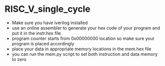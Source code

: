 # RISC_V_single_cycle


* Make sure you have iverilog installed
* use an online assembler to generate your hex code of your program and put it in the instr.hex file
* program counter starts from 0x00000000 location so make sure your program is placed accordingly
* place your data in appropriate memory locations in the mem.hex file
* you can run the mem.py script to set both instruction and data memory to zero
  
